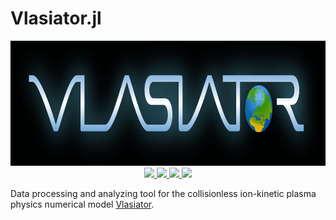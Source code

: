# Vlasiator.jl

<p align="center">
  <img src="docs/src/figures/logo_fancy_black.png" height="200"><br>
  <a href="https://github.com/henry2004y/Vlasiator.jl/actions">
    <img src="https://img.shields.io/github/workflow/status/henry2004y/Vlasiator.jl/CI">
  </a>
  <a href="https://codecov.io/gh/henry2004y/Vlasiator.jl">
    <img src="https://img.shields.io/codecov/c/github/henry2004y/Vlasiator.jl">
  </a>
  <a href="https://henry2004y.github.io/Vlasiator.jl/dev">
    <img src="https://img.shields.io/badge/docs-latest-blue">
  </a>
  <a href="LICENSE">
    <img src="https://img.shields.io/badge/license-MIT-blue">
  </a>
</p>

Data processing and analyzing tool for the collisionless ion-kinetic plasma physics numerical model [Vlasiator](https://github.com/fmihpc/vlasiator).